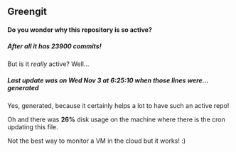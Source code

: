 ## Greengit

#### Do you wonder why this repository is so active?

##### After all it has 23900 commits!

But is it *really* active? Well...

##### Last update was on Wed Nov 3 at 6:25:10 when those lines were... generated

Yes, generated, because it certainly helps a lot to have such an active repo!

Oh and there was **26%** disk usage on the machine
where there is the cron updating this file.

Not the best way to monitor a VM in the cloud but it works! :)
